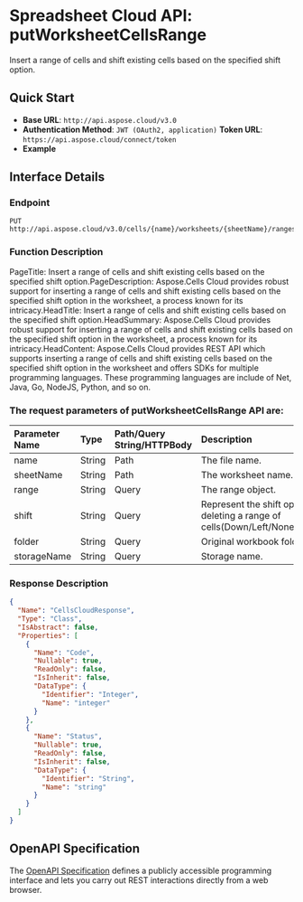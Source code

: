 # **Spreadsheet Cloud API: putWorksheetCellsRange**

Insert a range of cells and shift existing cells based on the specified shift option. 

## **Quick Start**

- **Base URL**: `http://api.aspose.cloud/v3.0`
- **Authentication Method**: `JWT (OAuth2, application)`  **Token URL**: `https://api.aspose.cloud/connect/token`
- **Example** 
<script src="https://gist.github.com/aspose-cells-cloud-gists/8a5b324fdf3e574dbd747c1a1e24b05d.js?file=Example30_PutWorksheetCellsRange.cs"></script>

## **Interface Details**

### **Endpoint** 

```
PUT http://api.aspose.cloud/v3.0/cells/{name}/worksheets/{sheetName}/ranges
```

### **Function Description**
PageTitle: Insert a range of cells and shift existing cells based on the specified shift option.PageDescription: Aspose.Cells Cloud provides robust support for inserting a range of cells and shift existing cells based on the specified shift option in the worksheet, a process known for its intricacy.HeadTitle: Insert a range of cells and shift existing cells based on the specified shift option.HeadSummary: Aspose.Cells Cloud provides robust support for inserting a range of cells and shift existing cells based on the specified shift option in the worksheet, a process known for its intricacy.HeadContent: Aspose.Cells Cloud provides REST API which supports inserting a range of cells and shift existing cells based on the specified shift option in the worksheet and offers SDKs for multiple programming languages. These programming languages are include of Net, Java, Go, NodeJS, Python, and so on.

### The request parameters of **putWorksheetCellsRange** API are: 

| Parameter Name | Type | Path/Query String/HTTPBody | Description | 
| :- | :- | :- |:- | 
|name|String|Path|The file name.|
|sheetName|String|Path|The worksheet name.|
|range|String|Query|The range object.|
|shift|String|Query|Represent the shift options when deleting a range of cells(Down/Left/None/Right/Up).|
|folder|String|Query|Original workbook folder.|
|storageName|String|Query|Storage name.|


### **Response Description**
```json
{
  "Name": "CellsCloudResponse",
  "Type": "Class",
  "IsAbstract": false,
  "Properties": [
    {
      "Name": "Code",
      "Nullable": true,
      "ReadOnly": false,
      "IsInherit": false,
      "DataType": {
        "Identifier": "Integer",
        "Name": "integer"
      }
    },
    {
      "Name": "Status",
      "Nullable": true,
      "ReadOnly": false,
      "IsInherit": false,
      "DataType": {
        "Identifier": "String",
        "Name": "string"
      }
    }
  ]
}
```

## OpenAPI Specification

The [OpenAPI Specification](https://reference.aspose.cloud/cells/#/RangesController/PutWorksheetCellsRange) defines a publicly accessible programming interface and lets you carry out REST interactions directly from a web browser.

